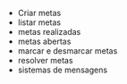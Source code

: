 - Criar metas
- listar metas
- metas realizadas
- metas abertas
- marcar e desmarcar metas
- resolver metas
- sistemas de mensagens
